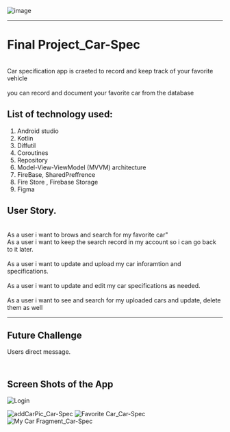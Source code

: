 ![image](https://user-images.githubusercontent.com/91452385/140163605-bc905803-1b3d-43ac-b406-2244fd5d7218.png)

________________________________________________________________________________________________________________
# Final Project_Car-Spec
<br> Car specification app is craeted to record and keep track of your favorite vehicle <br>
<br> you can record and document your favorite car from the database<br>



## List of technology used:
1. Android studio
2. Kotlin
3. Diffutil 
4. Coroutines
5. Repository
6. Model-View-ViewModel (MVVM) architecture
7. FireBase, SharedPreffrence 
8. Fire Store , Firebase Storage
9. Figma


## User Story.
<br> As a user i want to brows and search for my favorite car"
<br> As a user i want to keep the search record in my account so i can go back to it later. <br> 
<br> As a user i want to update and upload my car inforamtion and specifications. <br>
<br> As a user i want to update and edit my car specifications as needed. <br>
<br> As a user i want to see and search for my uploaded cars and update, delete them as well <br>

____________________________________________________________________________________________________________________

## Future Challenge
Users direct message.

## <br> Screen Shots of the App <br>




![Login](https://user-images.githubusercontent.com/91452385/150700845-869cb3b8-83af-4818-b24f-8d7edccc9cc4.png)


![addCarPic_Car-Spec](https://user-images.githubusercontent.com/91452385/150701880-e7bc69ba-7ef3-4e33-907a-fd5dcfa8a2b0.jpg)
![Favorite Car_Car-Spec](https://user-images.githubusercontent.com/91452385/150701882-d074b7b0-a2d8-41b2-b9fb-b06a6ccb1dc5.jpg)
![My Car Fragment_Car-Spec](https://user-images.githubusercontent.com/91452385/150701887-91391f2a-698e-4b9e-b644-6da6a5525ad5.jpg)

